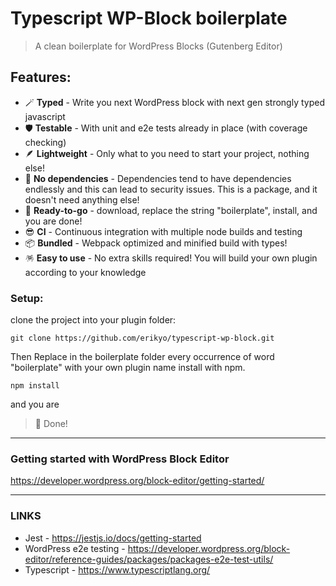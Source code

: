 # Typescript WP-Block boilerplate

> A clean boilerplate for WordPress Blocks (Gutenberg Editor) 

## Features:

- 🪄️ **Typed** - Write you next WordPress block with next gen strongly typed javascript  
- 🛡️️ **Testable** - With unit and e2e tests already in place (with coverage checking)
- 🪶 **Lightweight** - Only what to you need to start your project, nothing else!
- 🎈 **No dependencies** - Dependencies tend to have dependencies endlessly and this can lead to security issues. This is a package, and it doesn't need anything else!
- 🚀 **Ready-to-go** - download, replace the string "boilerplate", install, and you are done!  
- 😎 **CI** - Continuous integration with multiple node builds and testing
- 📦 **Bundled** - Webpack optimized and minified build with types!
- 🪅 **Easy to use** - No extra skills required! You will build your own plugin according to your knowledge

### Setup:

clone the project into your plugin folder:

```shell
git clone https://github.com/erikyo/typescript-wp-block.git
```
Then Replace in the boilerplate folder every occurrence of word "boilerplate" with your own plugin name
install with npm.

```shell
npm install
```

and you are 

> 🎉 Done!

---

### Getting started with WordPress Block Editor
https://developer.wordpress.org/block-editor/getting-started/

---


### LINKS
- Jest - https://jestjs.io/docs/getting-started
- WordPress e2e testing - https://developer.wordpress.org/block-editor/reference-guides/packages/packages-e2e-test-utils/
- Typescript - https://www.typescriptlang.org/
